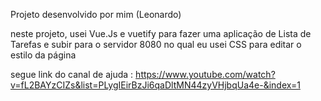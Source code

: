 Projeto desenvolvido por mim (Leonardo)

neste projeto, usei Vue.Js e vuetify para fazer uma aplicação de Lista de Tarefas e subir para o servidor 8080 no qual eu usei CSS para editar o estilo da página

segue link do canal de ajuda : https://www.youtube.com/watch?v=fL2BAYzCIZs&list=PLygIEirBzJi6qaDltMN44zyVHjbqUa4e-&index=1